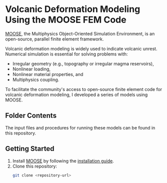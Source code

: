 # Volcanic Deformation Modeling Using the MOOSE FEM Code

[MOOSE](https://mooseframework.inl.gov/index.html), the Multiphysics Object-Oriented Simulation Environment, is an open-source, parallel finite element framework.

Volcanic deformation modeling is widely used to indicate volcanic unrest. Numerical simulation is essential for solving problems with:
- Irregular geometry (e.g., topography or irregular magma reservoirs),
- Nonlinear loading,
- Nonlinear material properties, and
- Multiphysics coupling.

To facilitate the community's access to open-source finite element code for volcanic deformation modeling, I developed a series of models using MOOSE. 

## Folder Contents
The input files and procedures for running these models can be found in this repository.

## Getting Started
1. Install [MOOSE](https://mooseframework.inl.gov/index.html) by following the [installation guide](https://mooseframework.inl.gov/getting_started/installation/index.html).
2. Clone this repository:
   ```bash
   git clone <repository-url>
